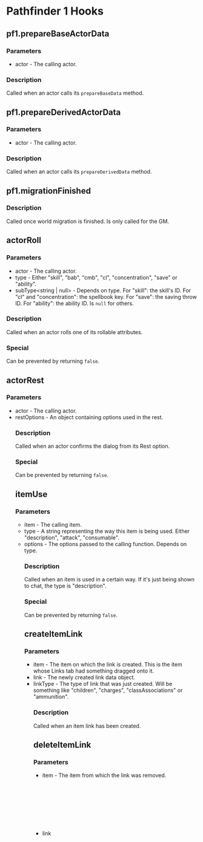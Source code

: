 # Pathfinder 1 Hooks

## pf1.prepareBaseActorData

### Parameters

- actor<ActorPF> - The calling actor.

### Description

Called when an actor calls its `prepareBaseData` method.

## pf1.prepareDerivedActorData

### Parameters

- actor<ActorPF> - The calling actor.

### Description

Called when an actor calls its `prepareDerivedData` method.

## pf1.migrationFinished

### Description

Called once world migration is finished. Is only called for the GM.

## actorRoll

### Parameters

- actor<ActorPF> - The calling actor.
- type<string> - Either "skill", "bab", "cmb", "cl", "concentration", "save" or "ability".
- subType<string | null> - Depends on type. For "skill": the skill's ID. For "cl" and "concentration": the spellbook key. For "save": the saving throw ID. For "ability": the ability ID. Is `null` for others.

### Description

Called when an actor rolls one of its rollable attributes.

### Special

Can be prevented by returning `false`.

## actorRest

### Parameters

- actor<ActorPF> - The calling actor.
- restOptions<Object> - An object containing options used in the rest.

### Description

Called when an actor confirms the dialog from its Rest option.

### Special

Can be prevented by returning `false`.

## itemUse

### Parameters

- item<ItemPF> - The calling item.
- type<string> - A string representing the way this item is being used. Either "description", "attack", "consumable".
- options<Object> - The options passed to the calling function. Depends on type.

### Description

Called when an item is used in a certain way. If it's just being shown to chat, the type is "description".

### Special

Can be prevented by returning `false`.

## createItemLink

### Parameters

- item<ItemPF> - The item on which the link is created. This is the item whose Links tab had something dragged onto it.
- link<Object> - The newly created link data object.
- linkType<string> - The type of link that was just created. Will be something like "children", "charges", "classAssociations" or "ammunition".

### Description

Called when an item link has been created.

## deleteItemLink

### Parameters

- item<ItemPF> - The item from which the link was removed.
- link<Object> - The link data object associated with the (now removed) link.
- linkType<string> - The type of link that was just deleted. Will be something like "children", "charges", "classAssociations" or "ammunition".

## dropContainerSheetData

### Parameters

- item<ItemPF> - The associated container.
- sheet<ItemSheetPF_Container> - The container's sheet.
- data<Object> - The event's transfer data.

## pf1.addDefaultChanges

### Parameters

- actor<ActorPF> - The associated actor.
- changes<ItemChange[]> - An array to add changes to.

### Description

Called when default changes are being determined and added for an actor. You can add your own changes into the `changes` array, which will also be added.

## pf1.getChangeFlat

### Parameters

- changeTarget<string> - The unique target of the change. Something like "damage", "aac", etc.
- modifier<string | null> - The modifier used in the change. Something like "base", "enhancement", etc.
- result<Object> - An object which contains an array by the name "keys". Add data paths to this array to make the change do something.

### Description

If you want to add custom change targets, this is a vital hook. Add strings to the 3rd parameter's `keys` array to be able to change those attributes.

See the `custom-changes.md` file next to this one to see how something like this might be accomplished.
